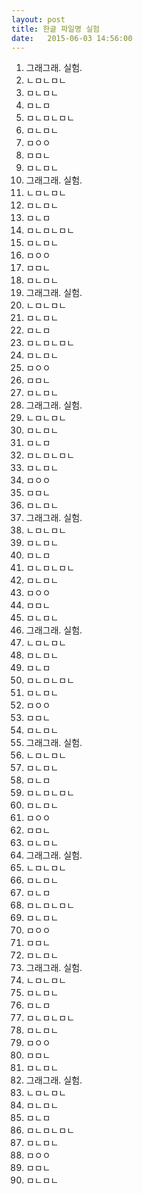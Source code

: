 ```yaml
---
layout: post
title: 한글 파일명 실험
date:   2015-06-03 14:56:00
---
```


1. 그래그래. 실험.
2. ㄴㅁㄴㅁㄴ
2. ㅁㄴㅁㄴ
1. ㅁㄴㅁ
1. ㅁㄴㅁㄴㅁㄴ
2. ㅁㄴㅁㄴ
1. ㅁㅇㅇ
1. ㅁㅁㄴ
1. ㅁㄴㅁㄴ
1. 그래그래. 실험.
2. ㄴㅁㄴㅁㄴ
2. ㅁㄴㅁㄴ
1. ㅁㄴㅁ
1. ㅁㄴㅁㄴㅁㄴ
2. ㅁㄴㅁㄴ
1. ㅁㅇㅇ
1. ㅁㅁㄴ
1. ㅁㄴㅁㄴ
1. 그래그래. 실험.
2. ㄴㅁㄴㅁㄴ
2. ㅁㄴㅁㄴ
1. ㅁㄴㅁ
1. ㅁㄴㅁㄴㅁㄴ
2. ㅁㄴㅁㄴ
1. ㅁㅇㅇ
1. ㅁㅁㄴ
1. ㅁㄴㅁㄴ
1. 그래그래. 실험.
2. ㄴㅁㄴㅁㄴ
2. ㅁㄴㅁㄴ
1. ㅁㄴㅁ
1. ㅁㄴㅁㄴㅁㄴ
2. ㅁㄴㅁㄴ
1. ㅁㅇㅇ
1. ㅁㅁㄴ
1. ㅁㄴㅁㄴ
1. 그래그래. 실험.
2. ㄴㅁㄴㅁㄴ
2. ㅁㄴㅁㄴ
1. ㅁㄴㅁ
1. ㅁㄴㅁㄴㅁㄴ
2. ㅁㄴㅁㄴ
1. ㅁㅇㅇ
1. ㅁㅁㄴ
1. ㅁㄴㅁㄴ
1. 그래그래. 실험.
2. ㄴㅁㄴㅁㄴ
2. ㅁㄴㅁㄴ
1. ㅁㄴㅁ
1. ㅁㄴㅁㄴㅁㄴ
2. ㅁㄴㅁㄴ
1. ㅁㅇㅇ
1. ㅁㅁㄴ
1. ㅁㄴㅁㄴ
1. 그래그래. 실험.
2. ㄴㅁㄴㅁㄴ
2. ㅁㄴㅁㄴ
1. ㅁㄴㅁ
1. ㅁㄴㅁㄴㅁㄴ
2. ㅁㄴㅁㄴ
1. ㅁㅇㅇ
1. ㅁㅁㄴ
1. ㅁㄴㅁㄴ
1. 그래그래. 실험.
2. ㄴㅁㄴㅁㄴ
2. ㅁㄴㅁㄴ
1. ㅁㄴㅁ
1. ㅁㄴㅁㄴㅁㄴ
2. ㅁㄴㅁㄴ
1. ㅁㅇㅇ
1. ㅁㅁㄴ
1. ㅁㄴㅁㄴ
1. 그래그래. 실험.
2. ㄴㅁㄴㅁㄴ
2. ㅁㄴㅁㄴ
1. ㅁㄴㅁ
1. ㅁㄴㅁㄴㅁㄴ
2. ㅁㄴㅁㄴ
1. ㅁㅇㅇ
1. ㅁㅁㄴ
1. ㅁㄴㅁㄴ
1. 그래그래. 실험.
2. ㄴㅁㄴㅁㄴ
2. ㅁㄴㅁㄴ
1. ㅁㄴㅁ
1. ㅁㄴㅁㄴㅁㄴ
2. ㅁㄴㅁㄴ
1. ㅁㅇㅇ
1. ㅁㅁㄴ
1. ㅁㄴㅁㄴ

